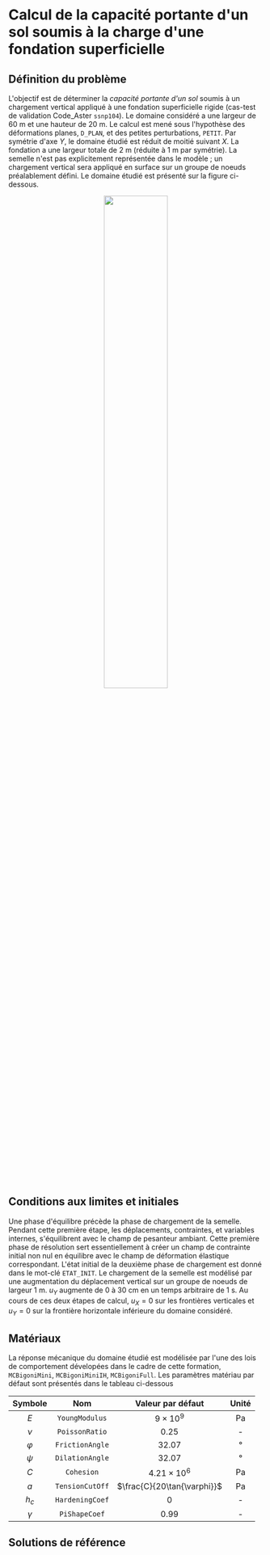 # Calcul de la capacité portante d'un sol soumis à la charge d'une fondation superficielle

## Définition du problème

L'objectif est de déterminer la *capacité portante d'un sol* soumis à un chargement vertical appliqué à une fondation superficielle rigide (cas-test de validation Code_Aster `ssnp104`). Le domaine considéré a une largeur de $60$&nbsp;m et une hauteur de $20$&nbsp;m. Le calcul est mené sous l'hypothèse des déformations planes, `D_PLAN`, et des petites perturbations, `PETIT`. Par symétrie d'axe $Y$, le domaine étudié est réduit de moitié suivant $X$. La fondation a une largeur totale de $2$&nbsp;m (réduite à $1$&nbsp;m par symétrie). La semelle n'est pas explicitement représentée dans le modèle&nbsp;; un chargement vertical sera appliqué en surface sur un groupe de noeuds préalablement défini. Le domaine étudié est présenté sur la figure ci-dessous.

<p align="center">
  <img width="50%" src="https://user-images.githubusercontent.com/68728185/194474070-91ea2f9a-ea4f-4d08-a7fe-c0074b4608b8.png">
</p>

## Conditions aux limites et initiales

Une phase d'équilibre précède la phase de chargement de la semelle. Pendant cette première étape, les déplacements, contraintes, et variables internes, s'équilibrent avec le champ de pesanteur ambiant. Cette première phase de résolution sert essentiellement à créer un champ de contrainte initial non nul en équilibre avec le champ de déformation élastique correspondant. L'état initial de la deuxième phase de chargement est donné dans le mot-clé `ETAT_INIT`. Le chargement de la semelle est modélisé par une augmentation du déplacement vertical sur un groupe de noeuds de largeur 1&nbsp;m. $u_Y$ augmente de $0$ à $30$&nbsp;cm en un temps arbitraire de $1$&nbsp;s. Au cours de ces deux étapes de calcul, ${u_X=0}$ sur les frontières verticales et ${u_Y=0}$ sur la frontière horizontale inférieure du domaine considéré.

## Matériaux

La réponse mécanique du domaine étudié est modélisée par l'une des lois de comportement dévelopées dans le cadre de cette formation, `MCBigoniMini`, `MCBigoniMiniIH`, `MCBigoniFull`. Les paramètres matériau par défaut sont présentés dans le tableau ci-dessous

<div align="center">
  
| Symbole   | Nom             | Valeur par défaut           | Unité |
|  :------: | :-------------: | :-------------------------: | :---: |
| $E$       | `YoungModulus`  | $9\times 10^9$              | Pa    |
| $\nu$     | `PoissonRatio`  | $0.25$                      | -     |
| $\varphi$ | `FrictionAngle` | $32.07$                     | °     |
| $\psi$    | `DilationAngle` | $32.07$                     | °     |
| $C$       | `Cohesion`      | $4.21\times 10^6$           | Pa    |
| $a$       | `TensionCutOff` | $\frac{C}{20\tan{\varphi}}$ | Pa    |
| $h_c$     | `HardeningCoef` | $0$                         | -     |
| $\gamma$  | `PiShapeCoef`   | $0.99$                      | -     |
 
</div>

## Solutions de référence

